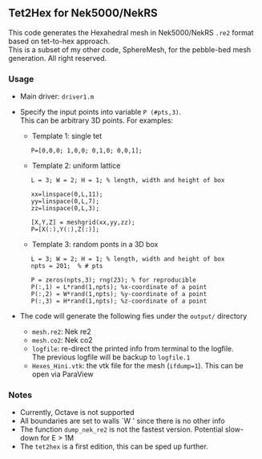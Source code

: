 ## Tet2Hex for Nek5000/NekRS

This code generates the Hexahedral mesh in Nek5000/NekRS `.re2` format based on tet-to-hex approach.    
This is a subset of my other code, SphereMesh, for the pebble-bed mesh generation. All right reserved. 

### Usage 

- Main driver: `driver1.m`

- Specify the input points into variable `P (#pts,3)`.   
  This can be arbitrary 3D points. For examples: 

  - Template 1: single tet
  ```
     P=[0,0,0; 1,0,0; 0,1,0; 0,0,1];
  ```
  
  - Template 2: uniform lattice
  ```
     L = 3; W = 2; H = 1; % length, width and height of box 
   
     xx=linspace(0,L,11);
     yy=linspace(0,L,7);
     zz=linspace(0,L,3);
   
     [X,Y,Z] = meshgrid(xx,yy,zz);
     P=[X(:),Y(:),Z(:)];
  ```

  - Template 3: random ponts in a 3D box
  ```
     L = 3; W = 2; H = 1; % length, width and height of box
     npts = 201;  % # pts

     P = zeros(npts,3); rng(23); % for reproducible
     P(:,1) = L*rand(1,npts); %x-coordinate of a point
     P(:,2) = W*rand(1,npts); %y-coordinate of a point
     P(:,3) = H*rand(1,npts); %z-coordinate of a point
  ```

- The code will generate the following fies under the `output/` directory
  - `mesh.re2`: Nek re2
  - `mesh.co2`: Nek co2
  - `logfile`: re-direct the printed info from terminal to the logfile.    
     The previous logfile will be backup to `logfile.1`
  - `Hexes_Hini.vtk`: the vtk file for the mesh (`ifdump=1`). This can be open via ParaView
 

### Notes
- Currently, Octave is not supported 
- All boundaries are set to walls `W  ' since there is no other info 
- The function `dump_nek_re2` is not the fastest version. Potential slow-down for E > 1M
- The `tet2hex` is a first edition, this can be sped up further.



